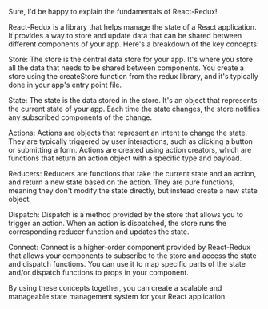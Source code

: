 Sure, I'd be happy to explain the fundamentals of React-Redux!

React-Redux is a library that helps manage the state of a React application. It provides a way to store and update data that can be shared between different components of your app. Here's a breakdown of the key concepts:

Store: The store is the central data store for your app. It's where you store all the data that needs to be shared between components. You create a store using the createStore function from the redux library, and it's typically done in your app's entry point file.

State: The state is the data stored in the store. It's an object that represents the current state of your app. Each time the state changes, the store notifies any subscribed components of the change.

Actions: Actions are objects that represent an intent to change the state. They are typically triggered by user interactions, such as clicking a button or submitting a form. Actions are created using action creators, which are functions that return an action object with a specific type and payload.

Reducers: Reducers are functions that take the current state and an action, and return a new state based on the action. They are pure functions, meaning they don't modify the state directly, but instead create a new state object.

Dispatch: Dispatch is a method provided by the store that allows you to trigger an action. When an action is dispatched, the store runs the corresponding reducer function and updates the state.

Connect: Connect is a higher-order component provided by React-Redux that allows your components to subscribe to the store and access the state and dispatch functions. You can use it to map specific parts of the state and/or dispatch functions to props in your component.

By using these concepts together, you can create a scalable and manageable state management system for your React application.